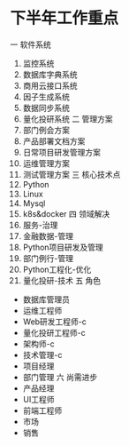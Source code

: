 # 下半年工作重点
一 软件系统
1. 监控系统
2. 数据库字典系统
3. 商用云接口系统
4. 因子生成系统
5. 数据同步系统
6. 量化投研系统
二 管理方案
1. 部门例会方案
2. 产品部署文档方案
3. 日常项目研发管理方案
4. 运维管理方案
5. 测试管理方案
三 核心技术点
1. Python
2. Linux
3. Mysql
4. k8s&docker
四 领域解决
1. 服务-治理
2. 金融数据-管理
3. Python项目研发及管理
4. 部门例行-管理
5. Python工程化-优化
6. 量化投研-技术
五 角色
- 数据库管理员
- 运维工程师
- Web研发工程师-c
- 量化投研工程师-c
- 架构师-c
- 技术管理-c
- 项目经理
- 部门管理
六 尚需进步
- 产品经理
- UI工程师
- 前端工程师
- 市场
- 销售